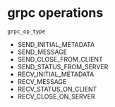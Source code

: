 # grpc operations

```grpc_op_type```

* SEND_INITIAL_METADATA
* SEND_MESSAGE
* SEND_CLOSE_FROM_CLIENT
* SEND_STATUS_FROM_SERVER
* RECV_INITIAL_METADATA
* RECV_MESSAGE
* RECV_STATUS_ON_CLIENT
* RECV_CLOSE_ON_SERVER

